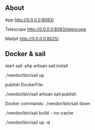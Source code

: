 ## About

App
http://0.0.0.0:8083/

Telescope
http://0.0.0.0:8083/telescope

Mailpit
http://0.0.0.0:8025/

## Docker & sail

start sail:
php artisan sail:install

./vendor/bin/sail up

publish DockerFile:

./vendor/bin/sail artisan sail:publish

Docker commands:
./vendor/bin/sail down

./vendor/bin/sail build --no-cache

./vendor/bin/sail up -d
